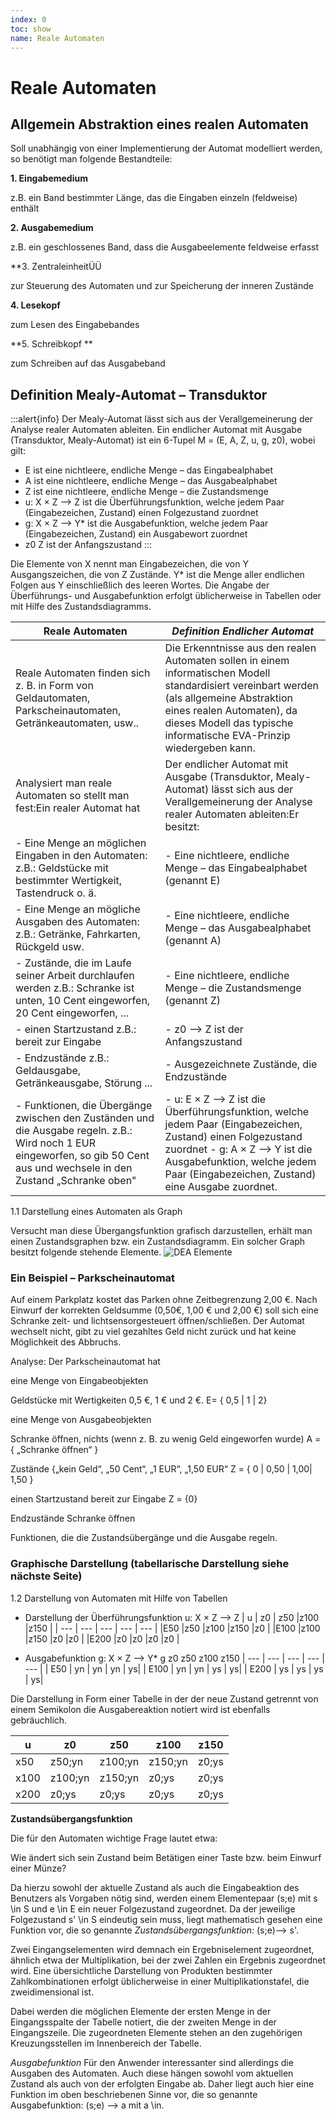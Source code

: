 ```yaml
---
index: 0
toc: show
name: Reale Automaten
---
```


# Reale Automaten
## Allgemein Abstraktion eines realen Automaten 
Soll unabhängig von einer Implementierung der Automat modelliert werden, so benötigt man folgende Bestandteile:

**1.	Eingabemedium**

z.B. ein Band bestimmter Länge, das die Eingaben einzeln (feldweise) enthält 

**2.	Ausgabemedium**

z.B. ein geschlossenes Band, dass die Ausgabeelemente feldweise erfasst 

**3.	ZentraleinheitÜÜ

zur Steuerung des Automaten und zur Speicherung der inneren Zustände  

**4.	Lesekopf**

zum Lesen des Eingabebandes 

**5.	Schreibkopf **

zum Schreiben auf das Ausgabeband 

## Definition Mealy-Automat – Transduktor

:::alert{info}
Der Mealy-Automat lässt sich aus der Verallgemeinerung der Analyse realer Automaten ableiten.
Ein endlicher Automat mit Ausgabe (Transduktor, Mealy-Automat) ist ein  6-Tupel 
M = (E, A, Z, u, g, z0), wobei gilt:
+ E ist eine nichtleere, endliche Menge – das Eingabealphabet
+ A ist eine nichtleere, endliche Menge – das Ausgabealphabet
+ Z ist eine nichtleere, endliche Menge – die Zustandsmenge
+ u: X × Z --> Z ist die Überführungsfunktion, welche jedem Paar (Eingabezeichen, Zustand) einen Folgezustand zuordnet
+ g: X × Z --> Y* ist die Ausgabefunktion, welche jedem Paar (Eingabezeichen, Zustand) ein Ausgabewort zuordnet
+ z0  Z ist der Anfangszustand
:::

Die Elemente von X nennt man Eingabezeichen, die von Y Ausgangszeichen, die von Z Zustände. Y* ist die Menge aller endlichen Folgen aus Y einschließlich des leeren Wortes. Die Angabe der Überführungs- und Ausgabefunktion erfolgt üblicherweise in Tabellen oder mit Hilfe des Zustandsdiagramms.

| **Reale Automaten** | _Definition Endlicher Automat_ |
| --- | --- |
| Reale Automaten finden sich z. B. in Form von Geldautomaten, Parkscheinautomaten, Getränkeautomaten, usw.. | Die Erkenntnisse aus den realen Automaten sollen in einem informatischen Modell standardisiert vereinbart werden (als allgemeine Abstraktion eines realen Automaten), da dieses Modell das typische informatische EVA-Prinzip wiedergeben kann. |
| Analysiert man reale Automaten so stellt man fest:Ein realer Automat hat | Der endlicher Automat mit Ausgabe (Transduktor, Mealy-Automat) lässt sich aus der Verall­ge­mei­ne­rung der Analyse realer Automaten ableiten:Er besitzt: |
| - Eine Menge an möglichen Eingaben in den Automaten: z.B.: Geldstücke mit bestimmter Wertigkeit, Tastendruck o. ä. | - Eine nichtleere, endliche Menge – das Eingabealphabet (genannt E)|
| - Eine Menge an mögliche Ausgaben des Automaten: z.B.: Getränke, Fahrkarten, Rückgeld usw. | - Eine nichtleere, endliche Menge – das Ausgabealphabet (genannt A)|
| - Zustände, die im Laufe seiner Arbeit durchlaufen werden z.B.: Schranke ist unten, 10 Cent eingeworfen, 20 Cent eingeworfen, ... | - Eine nichtleere, endliche Menge – die Zustandsmenge (genannt Z) |
| - einen Startzustand z.B.: bereit zur Eingabe | - z0 --> Z ist der Anfangszustand |
| - Endzustände z.B.: Geldausgabe, Getränkeausgabe, Störung ...| - Ausgezeichnete Zustände, die Endzustände|
| - Funktionen, die Übergänge zwischen den Zuständen und die Ausgabe regeln. z.B.: Wird noch 1 EUR eingeworfen, so gib 50 Cent aus und wechsele in den Zustand „Schranke oben"| - u: E × Z --> Z ist die Überführungsfunktion, welche jedem Paar (Eingabezeichen, Zustand) einen Folgezustand zuordnet - g: A × Z --> Y ist die Ausgabefunktion, welche jedem Paar (Eingabezeichen, Zustand) eine Ausgabe zuordnet.|


1.1	Darstellung eines Automaten als Graph
	
Versucht man diese Übergangsfunktion grafisch darzustellen, erhält man einen Zustandsgraphen bzw. ein Zustandsdiagramm.
Ein solcher Graph besitzt folgende stehende Elemente.
![DEA Elemente](/Bilder/theoretischeInformatik/DEAElemente.png)
### Ein Beispiel – Parkscheinautomat
Auf einem Parkplatz kostet das Parken ohne Zeitbegrenzung 2,00 €. Nach Einwurf der korrekten Geldsumme (0,50€, 1,00 € und 2,00 €) soll sich eine Schranke zeit- und lichtsensorgesteuert öffnen/schließen. Der Automat wechselt nicht, gibt zu viel gezahltes Geld nicht zurück und hat keine Möglichkeit des Abbruchs. 

Analyse: Der Parkscheinautomat hat

eine Menge von Eingabeobjekten

Geldstücke mit Wertigkeiten 0,5 €, 1 € und 2 €.	E= { 0,5 | 1 | 2}	

eine Menge von Ausgabeobjekten

Schranke öffnen, nichts (wenn z. B. zu wenig Geld eingeworfen wurde)	A = { „Schranke öffnen“ }	

Zustände
{„kein Geld“, „50 Cent“, „1 EUR“, „1,50 EUR“	Z = { 0 | 0,50 | 1,00| 1,50 }	

einen Startzustand
bereit zur Eingabe	Z = {0}	

Endzustände
Schranke öffnen		

Funktionen, die die Zustandsübergänge und die Ausgabe regeln.

### Graphische Darstellung (tabellarische Darstellung siehe nächste Seite)	
1.2	Darstellung von Automaten mit Hilfe von Tabellen
+ Darstellung der Überführungsfunktion u: X × Z --> Z 
|    u	|    z0	|   z50	    |z100	|z150 |
| ---   | ---   | ---       | ---   | --- | 
|E50	|z50	|z100	    |z150	|z0   |
|E100	|z100	|z150	    |z0	    |z0   |
|E200	|z0	    |z0	        |z0	    |z0   |

+ Ausgabefunktion g: X × Z --> Y* 
    g	    z0	    z50	    z100	z150
| ---   | ---   | ---     | ---   | --- | 
| E50	| yn	| yn	| yn	| ys| 
| E100	| yn	| yn	| ys	| ys| 
| E200	| ys	| ys	| ys	| ys| 

Die Darstellung in Form einer Tabelle in der der neue Zustand getrennt von einem Semikolon die Ausgabereaktion notiert wird ist ebenfalls gebräuchlich.

| u	    | z0	| z50	| z100	| z150| 
| ---   | ---   | ---       | ---   | --- | 
| x50	| z50;yn| 	z100;yn	| z150;yn| 	z0;ys| 
| x100  | z100;yn| 	z150;yn| 	z0;ys| 	z0;ys| 
| x200	| z0;ys	| z0;ys| 	z0;ys	| z0;ys| 

**Zustandsübergangsfunktion**

Die für den Automaten wichtige Frage lautet etwa:

Wie ändert sich sein Zustand beim Betätigen einer Taste bzw. beim Einwurf einer Münze? 

Da hierzu sowohl der aktuelle Zustand als auch die Eingabeaktion des Benutzers als Vorgaben nötig sind, werden einem Elementepaar (s;e) mit s \in S und e \in E ein neuer Folgezustand zugeordnet. Da der jeweilige Folgezustand s' \in S eindeutig sein muss, liegt mathematisch gesehen eine Funktion vor, die so genannte _Zustandsübergangsfunktion:_ (s;e)--> s'. 

Zwei Eingangselementen wird demnach ein Ergebniselement zugeordnet, ähnlich etwa der Multiplikation, bei der zwei Zahlen ein Ergebnis zugeordnet wird. Eine übersichtliche Darstellung von Produkten bestimmter Zahlkombinationen erfolgt üblicherweise in einer Multiplikationstafel, die zweidimensional ist.

Dabei werden die möglichen Elemente der ersten Menge in der Eingangsspalte der Tabelle notiert, die der zweiten Menge in der Eingangszeile. Die zugeordneten Elemente stehen an den zugehörigen Kreuzungsstellen im Innenbereich der Tabelle. 

_Ausgabefunktion_
Für den Anwender interessanter sind allerdings die Ausgaben des Automaten. Auch diese hängen sowohl vom aktuellen Zustand als auch von der erfolgten Eingabe ab. Daher liegt auch hier eine Funktion im oben beschriebenen Sinne vor, die so genannte Ausgabefunktion: (s;e) --> a mit a \in.


 
